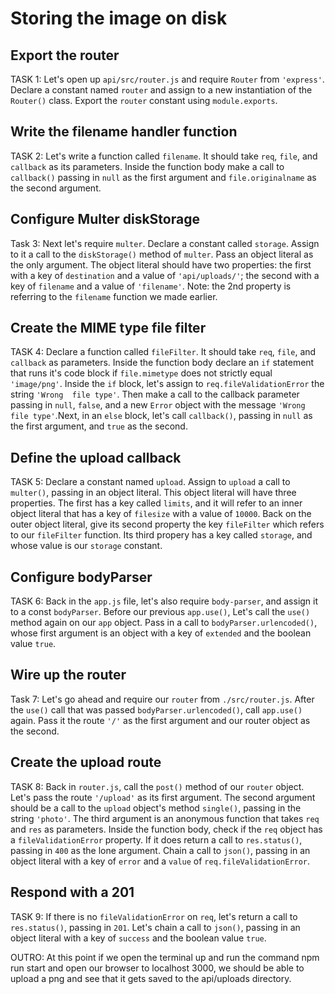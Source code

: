 # Storing the image on disk

## Export the router
TASK 1:
Let's open up `api/src/router.js` and require `Router` from `'express'`.
Declare a constant named `router` and assign to a new instantiation of the `Router()` class. Export the `router` constant using `module.exports`.

## Write the filename handler function
TASK 2:
Let's write a function called `filename`. It should take `req`, `file`, and `callback` as its parameters. 
Inside the function body make a call to `callback()` passing in `null` as the first argument and `file.originalname`
as the second argument.

## Configure Multer diskStorage
Task 3:
Next let's require `multer`. Declare a constant called `storage`. Assign to it a 
call to the `diskStorage()` method of `multer`. Pass an object literal as the 
only argument. The object literal should have two properties:  the first with a key of `destination` and a value
of `'api/uploads/'`; the second with a key of `filename` and a value of `'filename'`.
Note: the 2nd property is referring to the `filename` function we made earlier.

## Create the MIME type file filter
TASK 4:
Declare a function called `fileFilter`. It should take `req`, `file`, and 
`callback` as parameters. Inside the function body declare an `if` statement that 
runs it's code block if `file.mimetype` does not strictly equal `'image/png'`. 
Inside the `if` block, let's assign to `req.fileValidationError` the string `'Wrong 
file type'`. Then make a call to the callback parameter passing in `null`, `false`, and a new `Error` object with the message `'Wrong file type'`.Next, in an `else` block, let's call `callback()`, passing in `null` as the first argument, and `true` as the second.

## Define the upload callback
TASK 5:
Declare a constant named `upload`. Assign to `upload` a call to `multer()`, 
passing in an object literal. This object literal will have three properties. The first has a key called `limits`, and it will refer to an inner object literal that has a key of `filesize` with a value of `10000`. Back on the outer object literal, give its second property the key `fileFilter` which refers to our `fileFilter` function. Its third propery has a key called `storage`, and whose value is our `storage` constant.

## Configure bodyParser
TASK 6:
Back in the `app.js` file, let's also require `body-parser`, and assign it to a const `bodyParser`. Before our previous 
`app.use()`, Let's call the `use()` method again on our `app` object. Pass in a call to `bodyParser.urlencoded()`, 
whose first argument is an object with a key of `extended` and the boolean value `true`.

## Wire up the router 
Task 7:
Let's go ahead and require our `router` from `./src/router.js`. After the `use()` call that was passed `bodyParser.urlencoded()`, call `app.use()` again.
Pass it the route `'/'` as the first argument and our router object as the second.

## Create the upload route
TASK 8:
Back in `router.js`, call the `post()` method of our `router` object. Let's pass 
the route `'/upload'` as its first argument. The second argument should be a 
call to the `upload` object's method `single()`, passing in the string 
`'photo'`. The third argument is an anonymous function that takes `req` and 
`res` as parameters. Inside the function body, check if the `req` object has a 
`fileValidationError` property. If it does return a call to `res.status()`, passing 
in `400` as the lone argument. Chain a call to `json()`, passing in an object 
literal with a key of `error` and a `value` of `req.fileValidationError`.

## Respond with a 201
TASK 9:
If there is no `fileValidationError` on `req`, let's return a call to 
`res.status()`, passing in `201`. Let's chain a call to `json()`, passing in an 
object literal with a key of `success` and the boolean value `true`.


OUTRO:
At this point if we open the terminal up and run the command npm run start and open our browser to localhost 3000, we should be able to upload a png and see that it gets saved to the api/uploads directory. 